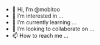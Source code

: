 - 👋 Hi, I’m @mobitoo
- 👀 I’m interested in ...
- 🌱 I’m currently learning ...
- 💞️ I’m looking to collaborate on ...
- 📫 How to reach me ...

<!---
mobitoo/mobitoo is a ✨ special ✨ repository because its `README.md` (this file) appears on your GitHub profile.
You can click the Preview link to take a look at your changes.
--->
